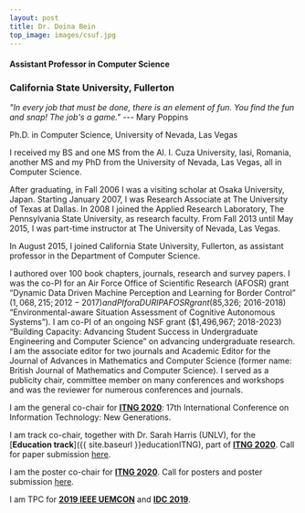 ```yaml
---
layout: post
title: Dr. Doina Bein
top_image: images/csuf.jpg
---
```


#### Assistant Professor in Computer Science

### California State University, Fullerton


_"In every job that must be done, there is an element of fun. You find the fun and snap! The job's a game."_ --- Mary Poppins


                
Ph.D. in Computer Science, University of Nevada, Las Vegas

I received my BS and one MS from the Al. I. Cuza University, Iasi, Romania, another MS and my PhD from the University of Nevada, Las Vegas, all in Computer Science.

After graduating, in Fall 2006 I was a visiting scholar at Osaka University, Japan. Starting January 2007, I was Research Associate at The University of Texas at Dallas. In 2008 I joined the Applied Research Laboratory, The Pennsylvania State University, as research faculty. From Fall 2013 until May 2015, I was part-time instructor at The University of Nevada, Las Vegas.

In August 2015, I joined California State University, Fullerton, as assistant professor in the Department of Computer Science.

I authored over 100 book chapters, journals, research and survey papers. 
I was the co-PI for an Air Force Office of Scientific Research (AFOSR) grant ”Dynamic Data Driven Machine Perception and Learning for Border Control” ($1,068,215; 2012-2017) and PI for a DURIP AFOSR grant ($85,326; 2016-2018) “Environmental-aware Situation Assessment of Cognitive Autonomous Systems”). I am co-PI of an ongoing NSF grant ($1,496,967; 2018-2023) “Building Capacity: Advancing Student Success in Undergraduate Engineering and Computer Science” on advancing undergraduate research.
I am the associate editor for two journals and Academic Editor for the Journal of Advances in Mathematics and Computer Science (former name: British Journal of Mathematics and Computer Science). I served as a publicity chair, committee member on many conferences and workshops and was the reviewer for numerous conferences and journals. 

I am the general co-chair for 
[__ITNG 2020__](http://www.itng.info/): 17th International Conference on Information Technology: New Generations.

I am track co-chair, together with Dr. Sarah Harris (UNLV), for the [__Education track__]({{ site.baseurl }}educationITNG), part of [__ITNG 2020__](http://www.itng.info). Call for paper submission 
<a href="{{ site.baseurl }}/educationITNG">here</a>.

I am the poster co-chair for
[__ITNG 2020__](http://www.itng.info). Call for posters and poster submission <a href="{{ site.baseurl }}/posterITNG">here</a>.

I am TPC for [__2019 IEEE UEMCON__](http://ieee-uemcon.org/) and [__IDC 2019__](https://idc2019.ru/). 